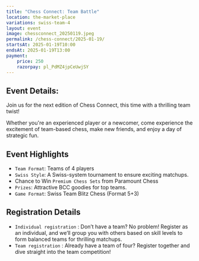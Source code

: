 ```yaml
---
title: "Chess Connect: Team Battle"
location: the-market-place
variations: swiss-team-4
layout: event
image: chessconnect_20250119.jpeg
permalink: /chess-connect/2025-01-19/
startsAt: 2025-01-19T10:00
endsAt: 2025-01-19T13:00
payment:
    price: 250
    razorpay: pl_PdMZ4jpCeUwjSY
---
```

## Event Details:

Join us for the next edition of Chess Connect, this time with a
thrilling team twist!

Whether you're an experienced player or
a newcomer, come experience the excitement of team-based chess, make
new friends, and enjoy a day of strategic fun.

## Event Highlights

- `Team Format`: Teams of 4 players
- `Swiss Style`: A Swiss-system tournament to ensure exciting matchups.
-  Chance to Win `Premium Chess Sets` from Paramount Chess 
- `Prizes`: Attractive BCC goodies for top teams.
- `Game Format`: Swiss Team Blitz Chess (Format 5+3)

## Registration Details

- `Individual registration` : Don’t have a team? No problem! Register as an individual, and we’ll group you with others based on skill levels to form balanced teams for thrilling matchups.
- `Team registration` : Already have a team of four? Register together and dive straight into the team competition!

